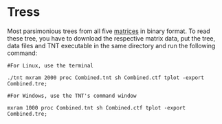 # Tress

Most parsimonious trees from all five <a href="https://github.com/oleon12/PhyloMorphyllinae/tree/main/Matrix" >matrices</a>  in binary format. To read these tree, you have to download the respective matrix data, put the tree, data files and TNT executable in the same directory and run the following command:

```
#For Linux, use the terminal

./tnt mxram 2000 proc Combined.tnt sh Combined.ctf tplot -export Combined.tre;

#For Windows, use the TNT's command window

mxram 1000 proc Combined.tnt sh Combined.ctf tplot -export Combined.tre;

```

